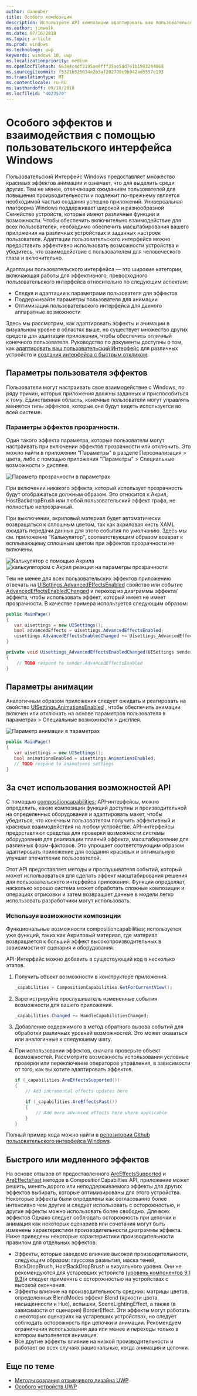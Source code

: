 ```yaml
---
author: daneuber
title: Особого композиции
description: Используйте API композиции адаптировать ваш пользовательский Интерфейс, оптимизировать производительность и параметры пользователя и характеристик устройства.
ms.author: jimwalk
ms.date: 07/16/2018
ms.topic: article
ms.prod: windows
ms.technology: uwp
keywords: windows 10, uwp
ms.localizationpriority: medium
ms.openlocfilehash: 66384c4df3195ae0fff35ae5dd7e1b1983204068
ms.sourcegitcommit: f5321b525034e2b3af202709e9b942ad5557e193
ms.translationtype: MT
ms.contentlocale: ru-RU
ms.lasthandoff: 09/18/2018
ms.locfileid: "4023570"
---
```

# <a name="tailoring-effects--experiences-using-windows-ui"></a>Особого эффектов и взаимодействия с помощью пользовательского интерфейса Windows

Пользовательский Интерфейс Windows предоставляет множество красивых эффектов анимации и означает, что для выделить среди других. Тем не менее, отвечающих ожиданиям пользователей для повышения производительности и подлежит по-прежнему является необходимой частью создания успешно приложений. Универсальная платформа Windows поддерживает широкой и разнообразной Семейство устройств, которые имеют различные функции и возможности. Чтобы обеспечить включительно взаимодействие для всех пользователей, необходимо обеспечить масштабирования вашего приложения на различных устройствах и заданных настроек пользователя. Адаптации пользовательского интерфейса можно предоставить эффективно использовать возможности устройства и убедитесь, что взаимодействие с пользователем для человеческого глаза и включительно.

Адаптации пользовательского интерфейса — это широкие категории, включающая работы для эффективного, превосходного пользовательского интерфейса относительно по следующим аспектам:

- Следуя и адаптации к параметрами пользователя для эффектов
- Поддерживайте параметры пользователя для анимации
- Оптимизация пользовательского интерфейса для данного аппаратные возможности

Здесь мы рассмотрим, как адаптировать эффекты и анимации в визуальном уровне в областях выше, но существует множество других средств для адаптации приложения, чтобы обеспечить отличный конечного пользователя. Руководство по документы доступны о том, как [адаптировать ваш пользовательский Интерфейс](/design/layout/screen-sizes-and-breakpoints-for-responsive-design.md) для различных устройств и [создания интерфейса с быстрым откликом](/design/layout/responsive-design.md).

## <a name="user-effects-settings"></a>Параметры пользователя эффектов

Пользователи могут настраивать свое взаимодействие с Windows, по ряду причин, которых приложения должны заданных и приспособиться к тому. Единственная область, конечные пользователи могут управлять меняется типы эффектов, которые они будут видеть используется во всей системе.

### <a name="transparency-effects-settings"></a>Параметры эффектов прозрачности.

Один такого эффекта параметра, которые пользователи могут настраивать при включении эффектов прозрачности или отключить. Это можно найти в приложении "Параметры" в разделе Персонализация > цвета, либо с помощью приложения "Параметры" > Специальные возможности > дисплея.

![Параметр прозрачности в параметрах](images/tailoring-transparency-setting.png)

При включении никакого эффекта, который использует прозрачность будут отображаться должным образом. Это относится к Акрил, HostBackdropBrush или любой пользовательский эффект графа, не полностью непрозрачный.

При выключении, акриловый материал будет автоматически возвращаться к сплошным цветом, так как акриловая кисть XAML ожидать передачи данных для этого события по умолчанию. Здесь мы см. приложение "Калькулятор", соответствующим образом возврат к всплывающему сплошным цветом при эффектов прозрачности не включены.

![Калькулятор с помощью Акрила](images/tailoring-acrylic.png)
![калькулятором с Акрил реакция на параметры прозрачности](images/tailoring-acrylic-fallback.png)

Тем не менее для всех пользовательских эффектов приложению отвечать на [UISettings.AdvancedEffectsEnabled](https://docs.microsoft.com/uwp/api/windows.ui.viewmanagement.uisettings.advancedeffectsenabledchanged) свойство или событие [AdvancedEffectsEnabledChanged](https://docs.microsoft.com/uwp/api/windows.ui.viewmanagement.uisettings.advancedeffectsenabledchanged) и переход из диаграммы эффекта/эффекта, чтобы использовать эффект, который имеет не имеет прозрачности. В качестве примера используется следующим образом:

```cs
public MainPage()
{
   var uisettings = new UISettings();
   bool advancedEffects = uisettings.AdvancedEffectsEnabled;
   uisettings.AdvancedEffectsEnabledChanged += Uisettings_AdvancedEffectsEnabledChanged;
}

private void Uisettings_AdvancedEffectsEnabledChanged(UISettings sender, object args)
{
    // TODO respond to sender.AdvancedEffectsEnabled
}
```

## <a name="animations-settings"></a>Параметры анимации

Аналогичным образом приложения следует ожидать и реагировать на свойство [UISettings.AnimationsEnabled](https://docs.microsoft.com/uwp/api/windows.ui.viewmanagement.uisettings.animationsenabled) , чтобы обеспечить анимации включен или отключать на основе параметров пользователя в параметрах > Специальные возможности > дисплея.

![Параметр анимации в параметрах](images/tailoring-animations-setting.png)

```cs
public MainPage()
{
   var uisettings = new UISettings();
   bool animationsEnabled = uisettings.AnimationsEnabled;
   // TODO respond to animations settings
}

```

## <a name="leveraging-the-capabilities-api"></a>За счет использования возможностей API

С помощью [compositioncapabilities;](/uwp/api/windows.ui.composition.compositioncapabilities) API-интерфейсы, можно определить, какие композиции функций доступны и производительной на определенных оборудования и адаптировать макет, чтобы убедиться, что конечным пользователям получить эффективный и красивых взаимодействия на любом устройстве. API-интерфейсы предоставляют средства для проверки возможности системы оборудования для реализации плавный эффекта, масштабирование для различных форм-факторов. Это упрощает соответствующим образом адаптировать приложение для создания красивых и оптимальную улучшат впечатление пользователей.

Этот API предоставляет методы и прослушивателя событий, который может использоваться для сделать эффект масштабирования решения для пользовательского интерфейса приложения. Функции определяет, насколько хорошо система может обработать сложные композиции и операциях отрисовки и затем возвращает данные в модели легко использовать разработчики могут использовать.

### <a name="using-composition-capabilities"></a>Используя возможности композиции

Функциональные возможности compositioncapabilities; используется уже функций, таких как Акриловый материал, где материал возвращается к больший эффект высокопроизводительных в зависимости от сценария и оборудования.

API-Интерфейс можно добавить в существующий код в несколько этапов.

1. Получить объект возможности в конструкторе приложения.

    ```cs
    _capabilities = CompositionCapabilities.GetForCurrentView();
    ```

1. Зарегистрируйте прослушиватель измененные события возможности для вашего приложения.

    ```cs
    _capabilities.Changed += HandleCapabilitiesChanged;
    ```

1. Добавление содержимого в метод обратного вызова событий для обработки различных уровней возможностей. Это может оказаться или аналогичные к следующему шагу.
1. При использовании эффектов, сначала проверьте объект возможностей. Рассмотрите возможность использования условные проверки или переключение операторов управления, в зависимости от того, как вы хотите адаптировать эффектов.

    ```cs
    if (_capabilities.AreEffectsSupported())
    {
        // Add incremental effects updates here

        if (_capabilities.AreEffectsFast())
        {
            // Add more advanced effects here where applicable
        }
    }
    ```

Полный пример кода можно найти в [репозитории Github пользовательского интерфейса Windows](https://github.com/Microsoft/WindowsUIDevLabs/tree/master/SampleGallery/Samples/SDK%2015063/CompCapabilities).

## <a name="fast-vs-slow-effects"></a>Быстрого или медленного эффектов

На основе отзывов от предоставленного [AreEffectsSupported](/uwp/api/windows.ui.composition.compositioncapabilities.areeffectssupported) и [AreEffectsFast](/uwp/api/windows.ui.composition.compositioncapabilities.areeffectsfast) методов в CompositionCapabilties API, приложение может решить, менять дорого или неподдерживаемого эффекты для других эффектов выбирать, которые оптимизированы для этого устройства. Некоторые эффекты были определены как согласованно более интенсивно чем другие и следует использовать с осторожностью, и другие эффекты можно использовать более свободно. Для всех эффектов Однако следует соблюдать осторожность при цепочки и анимация как некоторых сценариев или сочетания могут быть изменены характеристики производительности диаграммы эффекта. Ниже приведены некоторые характеристики производительности правилом для отдельных эффектов:

- Эффекты, которые заведомо влияние высокой производительности, следующим образом: гауссова размытия, маска теней, BackDropBrush, HostBackDropBrush и визуального уровня. Они не рекомендуются для устаревших устройств [(уровень компонентов 9.1 9.3)](https://msdn.microsoft.com/library/windows/desktop/ff476876(v=vs.85).aspx)и следует применять с осторожностью на устройствах с высокой окончания.
- Эффекты влияние на производительность средних: матрицы цветов, определенных BlendModes эффект Blend (яркости цвета, насыщенности и Hue), вспышки, SceneLightingEffect, а также (в зависимости от сценария) BorderEffect. Эти эффекты могут работать с некоторых сценариях на устаревших устройствах, но следует соблюдать осторожность при цепочки и анимации. Рекомендуем ограничения использования два или менее и переходы только в котором выполняется анимация.
- Все другие эффекты влияние на низкой производительности и работает во всех случаях рациональные, когда анимация и цепочки.

## <a name="related-articles"></a>Еще по теме

- [Методы создания отзывчивого дизайна UWP](https://docs.microsoft.com/windows/uwp/design/layout/responsive-design)
- [Особого устройств UWP](https://docs.microsoft.com/windows/uwp/design/layout/screen-sizes-and-breakpoints-for-responsive-design)
